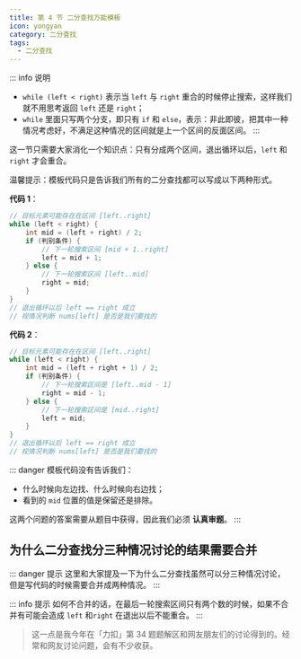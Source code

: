 ```yaml
---
title: 第 4 节 二分查找万能模板
icon: yongyan
category: 二分查找
tags:
  - 二分查找
---
```




::: info  说明
+ `while (left < right)` 表示当 `left` 与 `right` 重合的时候停止搜索，这样我们就不用思考返回 `left` 还是 `right`；
+ `while` 里面只写两个分支，即只有 `if` 和 `else`，表示：非此即彼，把其中一种情况考虑好，不满足这种情况的区间就是上一个区间的反面区间。
:::

这一节只需要大家消化一个知识点：只有分成两个区间，退出循环以后，`left` 和 `right` 才会重合。

温馨提示：模板代码只是告诉我们所有的二分查找都可以写成以下两种形式。


**代码 1**：

```java
// 目标元素可能存在在区间 [left..right]
while (left < right) {
    int mid = (left + right) / 2;
    if (判别条件) {
        // 下一轮搜索区间 [mid + 1..right]
        left = mid + 1;
    } else {
        // 下一轮搜索区间 [left..mid]
        right = mid;
    }
}
// 退出循环以后 left == right 成立
// 视情况判断 nums[left] 是否是我们要找的
```

**代码 2**：

```java
// 目标元素可能存在在区间 [left..right]
while (left < right) {
    int mid = (left + right + 1) / 2;
    if (判别条件) {
        // 下一轮搜索区间是 [left..mid - 1]
        right = mid - 1;
    } else {
        // 下一轮搜索区间是 [mid..right]
        left = mid;
    }
}
// 退出循环以后 left == right 成立
// 视情况判断 nums[left] 是否是我们要找的
```



::: danger 模板代码没有告诉我们：
+ 什么时候向左边找、什么时候向右边找；
+ 看到的 `mid` 位置的值是保留还是排除。  

这两个问题的答案需要从题目中获得，因此我们必须 **认真审题**。
:::



## 为什么二分查找分三种情况讨论的结果需要合并

::: danger 提示
这里和大家提及一下为什么二分查找虽然可以分三种情况讨论，但是写代码的时候需要合并成两种情况。
:::



::: info 提示
如何不合并的话，在最后一轮搜索区间只有两个数的时候，如果不合并有可能会造成 `left` 和`right` 在退出以后不能重合。
:::


> 这一点是我今年在「力扣」第 34 题题解区和网友朋友们的讨论得到的。经常和网友讨论问题，会有不少收获。 




